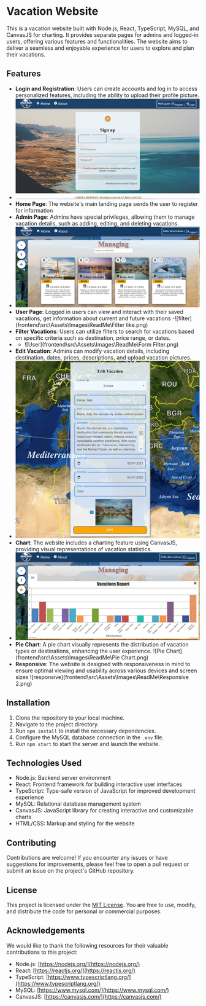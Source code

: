 # Vacation Website

This is a vacation website built with Node.js, React, TypeScript, MySQL, and CanvasJS for charting. It provides separate pages for admins and logged-in users, offering various features and functionalities. The website aims to deliver a seamless and enjoyable experience for users to explore and plan their vacations.

## Features

- **Login and Registration**: Users can create accounts and log in to access personalized features, including the ability to upload their profile picture.
- ![register](./frontend/src/Assets/Images/ReadMe/Register.png)
- **Home Page**: The website's main landing page sends the user to register for information
- **Admin Page**: Admins have special privileges, allowing them to manage vacation details, such as adding, editing, and deleting vacations.
- ![Managing](frontend\src\Assets\Images\ReadMe\Managing.png)
- **User Page**: Logged in users can view and interact with their saved vacations, get information about current and future vacations
-![filter](frontend\src\Assets\Images\ReadMe\Filter like.png)
- **Filter Vacations**: Users can utilize filters to search for vacations based on specific criteria such as destination, price range, or dates.
- - ![User](frontend\src\Assets\Images\ReadMe\Form Filter.png)
- **Edit Vacation**: Admins can modify vacation details, including destination, dates, prices, descriptions, and upload vacation pictures.
-  ![Edit Vacation](frontend\src\Assets\Images\ReadMe\Edit.png)
- **Chart**: The website includes a charting feature using CanvasJS, providing visual representations of vacation statistics.
-   ![Chart](frontend\src\Assets\Images\ReadMe\Chart.png)
- **Pie Chart**: A pie chart visually represents the distribution of vacation types or destinations, enhancing the user experience.
   ![Pie Chart](frontend\src\Assets\Images\ReadMe\Pie Chart.png)
- **Responsive**: The website is designed with responsiveness in mind to ensure optimal viewing and usability across various devices and screen sizes
   ![responsive](frontend\src\Assets\Images\ReadMe\Responsive 2.png)
  
## Installation

1. Clone the repository to your local machine.
2. Navigate to the project directory.
3. Run `npm install` to install the necessary dependencies.
4. Configure the MySQL database connection in the `.env` file.
5. Run `npm start` to start the server and launch the website.

## Technologies Used

- Node.js: Backend server environment
- React: Frontend framework for building interactive user interfaces
- TypeScript: Type-safe version of JavaScript for improved development experience
- MySQL: Relational database management system
- CanvasJS: JavaScript library for creating interactive and customizable charts
- HTML/CSS: Markup and styling for the website

## Contributing

Contributions are welcome! If you encounter any issues or have suggestions for improvements, please feel free to open a pull request or submit an issue on the project's GitHub repository.

## License

This project is licensed under the [MIT License](https://opensource.org/licenses/MIT). You are free to use, modify, and distribute the code for personal or commercial purposes.

## Acknowledgements

We would like to thank the following resources for their valuable contributions to this project:

- Node.js: [https://nodejs.org/](https://nodejs.org/)
- React: [https://reactjs.org/](https://reactjs.org/)
- TypeScript: [https://www.typescriptlang.org/](https://www.typescriptlang.org/)
- MySQL: [https://www.mysql.com/](https://www.mysql.com/)
- CanvasJS: [https://canvasjs.com/](https://canvasjs.com/)

